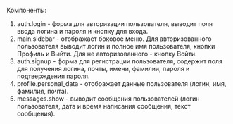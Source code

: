 Компоненты:
1) auth.login - форма для авторизации пользователя, выводит поля ввода логина и пароля и кнопку для входа.
2) main.sidebar - отображает боковое меню. Для авторизованного пользователя выводит логин и полное имя пользователя, кнопки Профиль и Выйти. Для не авторизованного - кнопку Войти.
3) auth.signup - форма для регистрации пользователя, содержит поля для получения логина, почты, имени, фамилии, пароля и подтверждения пароля.
4) profile.personal_data - отображает данные пользователя (логин, имя, фамилия, почта).
5) messages.show - выводит сообщения пользователей (логин пользователя, дата и время написания сообщения, текст сообщения).